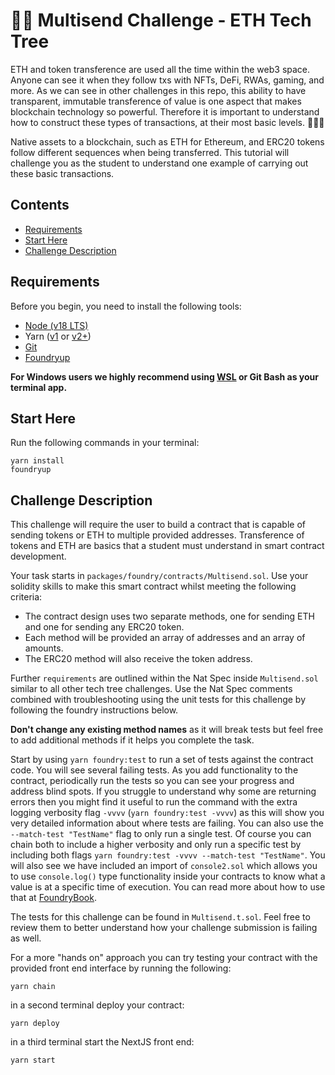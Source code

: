 # 🤝💸 Multisend Challenge - ETH Tech Tree 

ETH and token transference are used all the time within the web3 space. Anyone can see it when they follow txs with NFTs, DeFi, RWAs, gaming, and more. As we can see in other challenges in this repo, this ability to have transparent, immutable transference of value is one aspect that makes blockchain technology so powerful. Therefore it is important to understand how to construct these types of transactions, at their most basic levels. 👨🏻‍🏫

Native assets to a blockchain, such as ETH for Ethereum, and ERC20 tokens follow different sequences when being transferred. This tutorial will challenge you as the student to understand one example of carrying out these basic transactions.

## Contents
- [Requirements](#requirements)
- [Start Here](#start-here)
- [Challenge Description](#challenge-description)

## Requirements

Before you begin, you need to install the following tools:

- [Node (v18 LTS)](https://nodejs.org/en/download/)
- Yarn ([v1](https://classic.yarnpkg.com/en/docs/install/) or [v2+](https://yarnpkg.com/getting-started/install))
- [Git](https://git-scm.com/downloads)
- [Foundryup](https://book.getfoundry.sh/getting-started/installation)

__For Windows users we highly recommend using [WSL](https://learn.microsoft.com/en-us/windows/wsl/install) or Git Bash as your terminal app.__

## Start Here
Run the following commands in your terminal:
```
yarn install
foundryup
```

## Challenge Description

This challenge will require the user to build a contract that is capable of sending tokens or ETH to multiple provided addresses. Transference of tokens and ETH are basics that a student must understand in smart contract development.

Your task starts in `packages/foundry/contracts/Multisend.sol`. Use your solidity skills to make this smart contract whilst meeting the following criteria:

- The contract design uses two separate methods, one for sending ETH and one for sending any ERC20 token. 
- Each method will be provided an array of addresses and an array of amounts. 
- The ERC20 method will also receive the token address.

Further `requirements` are outlined within the Nat Spec inside `Multisend.sol` similar to all other tech tree challenges. Use the Nat Spec comments combined with troubleshooting using the unit tests for this challenge by following the foundry instructions below.

**Don't change any existing method names** as it will break tests but feel free to add additional methods if it helps you complete the task.

Start by using `yarn foundry:test` to run a set of tests against the contract code. You will see several failing tests. As you add functionality to the contract, periodically run the tests so you can see your progress and address blind spots. If you struggle to understand why some are returning errors then you might find it useful to run the command with the extra logging verbosity flag `-vvvv` (`yarn foundry:test -vvvv`) as this will show you very detailed information about where tests are failing. You can also use the `--match-test "TestName"` flag to only run a single test. Of course you can chain both to include a higher verbosity and only run a specific test by including both flags `yarn foundry:test -vvvv --match-test "TestName"`. You will also see we have included an import of `console2.sol` which allows you to use `console.log()` type functionality inside your contracts to know what a value is at a specific time of execution. You can read more about how to use that at [FoundryBook](https://book.getfoundry.sh/reference/forge-std/console-log).

The tests for this challenge can be found in `Multisend.t.sol`. Feel free to review them to better understand how your challenge submission is failing as well.

For a more "hands on" approach you can try testing your contract with the provided front end interface by running the following:
```
yarn chain
```
in a second terminal deploy your contract:
```
yarn deploy
```
in a third terminal start the NextJS front end:
```
yarn start
```